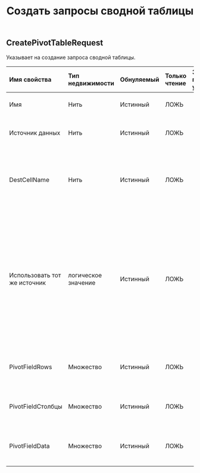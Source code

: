 ﻿---
title: Создать запросы сводной таблицы
second_title: Aspose.Cells Cloud Documen
type: docs
url: /ru/specification/model/createpivottablerequest/
description: "Aspose.Cells Спецификация облачной модели: CreatePivotTableRequest. Легко обрабатывайте Excel и другие документы электронных таблиц с помощью таких функций, как открытие, создание, редактирование, разделение, слияние, сравнение и преобразование."
weight: 50
---
## **CreatePivotTableRequest**

 Указывает на создание запроса сводной таблицы.

| Имя свойства| Тип недвижимости| Обнуляемый| Только чтение| Значение по умолчанию| Описание|
|:- |:- |:- |:- |:- |:- |
| Имя| Нить| Истинный| ЛОЖЬ|| Название сводной таблицы|
| Источник данных| Нить| Истинный| ЛОЖЬ|| Данные для нового кэша сводной таблицы.|
| DestCellName| Нить| Истинный| ЛОЖЬ|| Ячейка в левом верхнем углу диапазона назначения отчета сводной таблицы.|
| Использовать тот же источник| логическое значение| Истинный| ЛОЖЬ|| Указывает, используется ли тот же источник данных, когда этот источник данных используется другой существующей сводной таблицей. Если свойство имеет значение true, это позволит сэкономить память.|
| PivotFieldRows|Множество<Integer> | Истинный| ЛОЖЬ|| Представляет поля строк в отчете сводной таблицы.|
| PivotFieldСтолбцы|Множество<Integer> | Истинный| ЛОЖЬ||Представляет поля столбцов в отчете сводной таблицы.|
|PivotFieldData|Множество<Integer> | Истинный| ЛОЖЬ|| Представляет поля данных в отчете сводной таблицы.|

